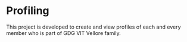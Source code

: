 # Profiling

This project is developed to create and view profiles of each and every member who is part of GDG VIT Vellore family.
